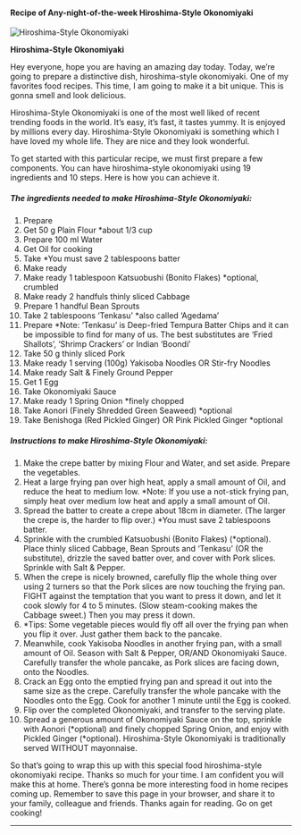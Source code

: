             

#### Recipe of Any-night-of-the-week Hiroshima-Style Okonomiyaki

![Hiroshima-Style Okonomiyaki](https://img-global.cpcdn.com/recipes/eca05a9ce166ec9b/751x532cq70/hiroshima-style-okonomiyaki-recipe-main-photo.jpg)

**Hiroshima-Style Okonomiyaki**

Hey everyone, hope you are having an amazing day today. Today, we’re going to prepare a distinctive dish, hiroshima-style okonomiyaki. One of my favorites food recipes. This time, I am going to make it a bit unique. This is gonna smell and look delicious.

Hiroshima-Style Okonomiyaki is one of the most well liked of recent trending foods in the world. It’s easy, it’s fast, it tastes yummy. It is enjoyed by millions every day. Hiroshima-Style Okonomiyaki is something which I have loved my whole life. They are nice and they look wonderful.

To get started with this particular recipe, we must first prepare a few components. You can have hiroshima-style okonomiyaki using 19 ingredients and 10 steps. Here is how you can achieve it.

##### The ingredients needed to make Hiroshima-Style Okonomiyaki:

1.  Prepare <Crepe>
2.  Get 50 g Plain Flour \*about 1/3 cup
3.  Prepare 100 ml Water
4.  Get Oil for cooking
5.  Take \*You must save 2 tablespoons batter
6.  Make ready <Toppings>
7.  Make ready 1 tablespoon Katsuobushi (Bonito Flakes) \*optional, crumbled
8.  Make ready 2 handfuls thinly sliced Cabbage
9.  Prepare 1 handful Bean Sprouts
10.  Take 2 tablespoons ‘Tenkasu’ \*also called ‘Agedama’
11.  Prepare \*Note: ‘Tenkasu’ is Deep-fried Tempura Batter Chips and it can be impossible to find for many of us. The best substitutes are ‘Fried Shallots’, ‘Shrimp Crackers’ or Indian ‘Boondi’
12.  Take 50 g thinly sliced Pork
13.  Make ready 1 serving (100g) Yakisoba Noodles OR Stir-fry Noodles
14.  Make ready Salt & Finely Ground Pepper
15.  Get 1 Egg
16.  Take Okonomiyaki Sauce
17.  Make ready 1 Spring Onion \*finely chopped
18.  Take Aonori (Finely Shredded Green Seaweed) \*optional
19.  Take Benishoga (Red Pickled Ginger) OR Pink Pickled Ginger \*optional

##### Instructions to make Hiroshima-Style Okonomiyaki:

1.  Make the crepe batter by mixing Flour and Water, and set aside. Prepare the vegetables.
2.  Heat a large frying pan over high heat, apply a small amount of Oil, and reduce the heat to medium low. \*Note: If you use a not-stick frying pan, simply heat over medium low heat and apply a small amount of Oil.
3.  Spread the batter to create a crepe about 18cm in diameter. (The larger the crepe is, the harder to flip over.) \*You must save 2 tablespoons batter.
4.  Sprinkle with the crumbled Katsuobushi (Bonito Flakes) (\*optional). Place thinly sliced Cabbage, Bean Sprouts and ‘Tenkasu’ (OR the substitute), drizzle the saved batter over, and cover with Pork slices. Sprinkle with Salt & Pepper.
5.  When the crepe is nicely browned, carefully flip the whole thing over using 2 turners so that the Pork slices are now touching the frying pan. FIGHT against the temptation that you want to press it down, and let it cook slowly for 4 to 5 minutes. (Slow steam-cooking makes the Cabbage sweet.) Then you may press it down.
6.  \*Tips: Some vegetable pieces would fly off all over the frying pan when you flip it over. Just gather them back to the pancake.
7.  Meanwhile, cook Yakisoba Noodles in another frying pan, with a small amount of Oil. Season with Salt & Pepper, OR/AND Okonomiyaki Sauce. Carefully transfer the whole pancake, as Pork slices are facing down, onto the Noodles.
8.  Crack an Egg onto the emptied frying pan and spread it out into the same size as the crepe. Carefully transfer the whole pancake with the Noodles onto the Egg. Cook for another 1 minute until the Egg is cooked.
9.  Flip over the completed Okonomiyaki, and transfer to the serving plate.
10.  Spread a generous amount of Okonomiyaki Sauce on the top, sprinkle with Aonori (\*optional) and finely chopped Spring Onion, and enjoy with Pickled Ginger (\*optional). Hiroshima-Style Okonomiyaki is traditionally served WITHOUT mayonnaise.

So that’s going to wrap this up with this special food hiroshima-style okonomiyaki recipe. Thanks so much for your time. I am confident you will make this at home. There’s gonna be more interesting food in home recipes coming up. Remember to save this page in your browser, and share it to your family, colleague and friends. Thanks again for reading. Go on get cooking!

* * *